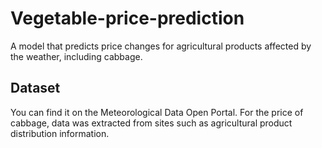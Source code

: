 # Vegetable-price-prediction
A model that predicts price changes for agricultural products affected by the weather, including cabbage.

## Dataset
You can find it on the Meteorological Data Open Portal.
For the price of cabbage, data was extracted from sites such as agricultural product distribution information.
